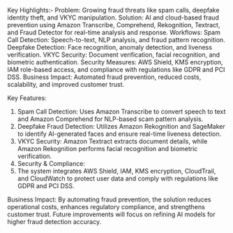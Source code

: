 Key Highlights:-
Problem: Growing fraud threats like spam calls, deepfake identity theft, and VKYC manipulation.
Solution: AI and cloud-based fraud prevention using Amazon Transcribe, Comprehend, Rekognition, Textract, and Fraud Detector for real-time analysis and response.
Workflows:
Spam Call Detection: Speech-to-text, NLP analysis, and fraud pattern recognition.
Deepfake Detection: Face recognition, anomaly detection, and liveness verification.
VKYC Security: Document verification, facial recognition, and biometric authentication.
Security Measures: AWS Shield, KMS encryption, IAM role-based access, and compliance with regulations like GDPR and PCI DSS.
Business Impact: Automated fraud prevention, reduced costs, scalability, and improved customer trust.




Key Features:
1. Spam Call Detection: Uses Amazon Transcribe to convert speech to text and Amazon Comprehend for NLP-based scam pattern analysis.
2. Deepfake Fraud Detection: Utilizes Amazon Rekognition and SageMaker to identify AI-generated faces and ensure real-time liveness detection.
3. VKYC Security: Amazon Textract extracts document details, while Amazon Rekognition performs facial recognition and biometric verification.
4. Security & Compliance:
5. The system integrates AWS Shield, IAM, KMS encryption, CloudTrail, and CloudWatch to protect user data and comply with regulations like GDPR and PCI DSS.

Business Impact:
By automating fraud prevention, the solution reduces operational costs, enhances regulatory compliance, and strengthens customer trust. Future improvements will focus on refining AI models for higher fraud detection accuracy.




